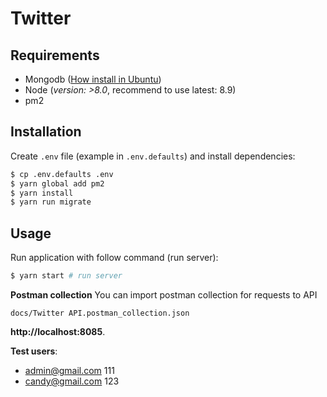 # Twitter

## Requirements
- Mongodb ([How install in Ubuntu](https://www.digitalocean.com/community/tutorials/how-to-install-mongodb-on-ubuntu-16-04))
- Node (*version: >8.0*, recommend to use latest: 8.9)
- pm2

## Installation

Create `.env` file (example in `.env.defaults`) and install dependencies:

```bash
$ cp .env.defaults .env
$ yarn global add pm2
$ yarn install
$ yarn run migrate
```

## Usage

Run application with follow command (run server):

```bash
$ yarn start # run server
```

**Postman collection**
You can import postman collection for requests to API 

```
docs/Twitter API.postman_collection.json
```

**http://localhost:8085**.

**Test users**:

- admin@gmail.com 111
- candy@gmail.com 123
